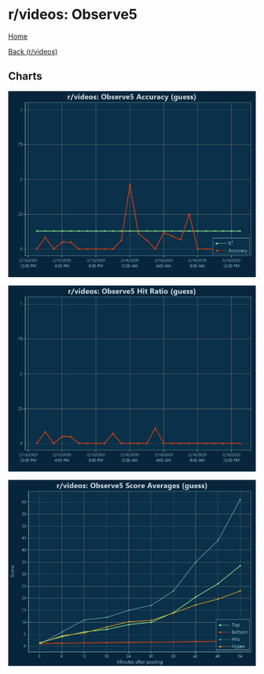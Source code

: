 # r/videos: Observe5

[Home](../../index.md)

[Back (r/videos)](../guess_videos.md)

## Charts

![r/videos R² (guess)](../../images/models/guess_videos_Observe5_Accuracy.png "r/videos R² (guess)")

![r/videos Hit Ratio (guess)](../../images/models/guess_videos_Observe5_HitRatio.png "r/videos Hit Ratio (guess)")

![r/videos Score Averages (guess)](../../images/models/guess_videos_Observe5_Scores.png "r/videos Score Averages (guess)")

